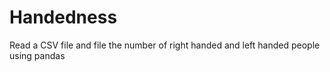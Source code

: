 # Handedness
Read a CSV file and file the number of right handed and left handed people using pandas
